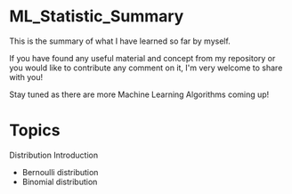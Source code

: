 # ML_Statistic_Summary

This is the summary of what I have learned so far by myself.

If you have found any useful material and concept from my repository or you would like to contribute any comment on it, I'm very welcome to share with you!

Stay tuned as there are more Machine Learning Algorithms coming up!

# Topics 
Distribution Introduction
* Bernoulli distribution
* Binomial distribution
